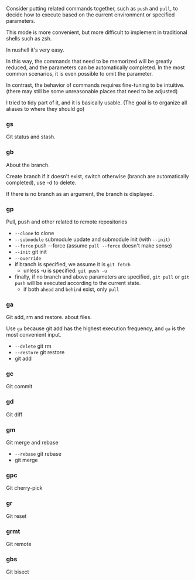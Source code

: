 Consider putting related commands together, such as `push` and `pull`,
to decide how to execute based on the current environment or specified parameters.

This mode is more convenient,
but more difficult to implement in traditional shells such as zsh.

In nushell it's very easy.

In this way, the commands that need to be memorized will be greatly reduced,
and the parameters can be automatically completed.
In the most common scenarios, it is even possible to omit the parameter.

In contrast, the behavior of commands requires fine-tuning to be intuitive.
(there may still be some unreasonable places that need to be adjusted)

I tried to tidy part of it, and it is basically usable.
(The goal is to organize all aliases to where they should go)

### gs
Git status and stash.

### gb
About the branch.

Create branch if it doesn't exist,
switch otherwise (branch are automatically completed),
use -d to delete.

If there is no branch as an argument, the branch is displayed.

### gp
Pull, push and other related to remote repositories

- `--clone` to clone
- `--submodule` submodule update and submodule init (with `--init`)
- `--force` push --force (assume `pull --force` doesn't make sense)
- `--init` git init
- `--override`
- if branch is specified, we assume it is `git fetch`
    - unless -u is specified: `git push -u`
- finally, if no branch and above parameters are specified, `git pull` or `git push` will be executed according to the current state.
    - if both `ahead` and `behind` exist, only `pull`

### ga
Git add, rm and restore. about files.

Use `ga` because git add has the highest execution frequency,
and `ga` is the most convenient input.

- `--delete` git rm
- `--restore` git restore
- git add

### gc
Git commit

### gd
Git diff

### gm
Git merge and rebase

- `--rebase` git rebase
- git merge

### gpc
Git cherry-pick

### gr
Git reset

### grmt
Git remote

### gbs
Git bisect
